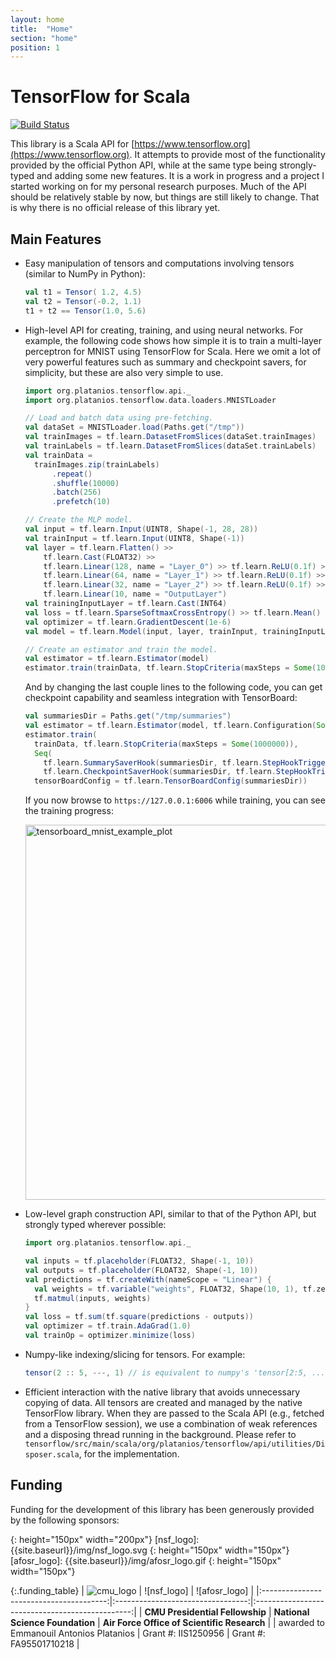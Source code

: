 ```yaml
---
layout: home
title:  "Home"
section: "home"
position: 1
---
```


# TensorFlow for Scala

[![Build Status](https://travis-ci.com/eaplatanios/tensorflow_scala.svg?token=VBPxqvcGXTuwbjkVyN68&branch=master)](https://travis-ci.com/eaplatanios/tensorflow_scala)

This library is a Scala API for [https://www.tensorflow.org](https://www.tensorflow.org). It attempts to provide most of 
the functionality provided by the official Python API, while at the same type being strongly-typed and adding some new 
features. It is a work in progress and a project I started working on for my personal research purposes. Much of the API 
should be relatively stable by now, but things are still likely to change. That is why there is no official release of 
this library yet.

## Main Features

- Easy manipulation of tensors and computations involving tensors (similar to NumPy in Python):
  
  ```scala
  val t1 = Tensor( 1.2, 4.5)
  val t2 = Tensor(-0.2, 1.1)
  t1 + t2 == Tensor(1.0, 5.6)
  ```
  
- High-level API for creating, training, and using neural networks. For example, the following code shows how simple it 
  is to train a multi-layer perceptron for MNIST using TensorFlow for Scala. Here we omit a lot of very powerful 
  features such as summary and checkpoint savers, for simplicity, but these are also very simple to use.
    
  ```scala
  import org.platanios.tensorflow.api._
  import org.platanios.tensorflow.data.loaders.MNISTLoader
  
  // Load and batch data using pre-fetching.
  val dataSet = MNISTLoader.load(Paths.get("/tmp"))
  val trainImages = tf.learn.DatasetFromSlices(dataSet.trainImages)
  val trainLabels = tf.learn.DatasetFromSlices(dataSet.trainLabels)
  val trainData =
    trainImages.zip(trainLabels)
        .repeat()
        .shuffle(10000)
        .batch(256)
        .prefetch(10)
  
  // Create the MLP model.
  val input = tf.learn.Input(UINT8, Shape(-1, 28, 28))
  val trainInput = tf.learn.Input(UINT8, Shape(-1))
  val layer = tf.learn.Flatten() >> 
      tf.learn.Cast(FLOAT32) >> 
      tf.learn.Linear(128, name = "Layer_0") >> tf.learn.ReLU(0.1f) >>
      tf.learn.Linear(64, name = "Layer_1") >> tf.learn.ReLU(0.1f) >>
      tf.learn.Linear(32, name = "Layer_2") >> tf.learn.ReLU(0.1f) >>
      tf.learn.Linear(10, name = "OutputLayer")
  val trainingInputLayer = tf.learn.Cast(INT64)
  val loss = tf.learn.SparseSoftmaxCrossEntropy() >> tf.learn.Mean()
  val optimizer = tf.learn.GradientDescent(1e-6)
  val model = tf.learn.Model(input, layer, trainInput, trainingInputLayer, loss, optimizer)
  
  // Create an estimator and train the model.
  val estimator = tf.learn.Estimator(model)
  estimator.train(trainData, tf.learn.StopCriteria(maxSteps = Some(1000000)))
  ```
  
  And by changing the last couple lines to the following code, you can get checkpoint capability and seamless 
  integration with TensorBoard:
  
  ```scala
  val summariesDir = Paths.get("/tmp/summaries")
  val estimator = tf.learn.Estimator(model, tf.learn.Configuration(Some(summariesDir)))
  estimator.train(
    trainData, tf.learn.StopCriteria(maxSteps = Some(1000000)),
    Seq(
      tf.learn.SummarySaverHook(summariesDir, tf.learn.StepHookTrigger(100)),
      tf.learn.CheckpointSaverHook(summariesDir, tf.learn.StepHookTrigger(1000))),
    tensorBoardConfig = tf.learn.TensorBoardConfig(summariesDir))
  ```
  
  If you now browse to `https://127.0.0.1:6006` while training, you can see the training progress:
  
  <img src="https://eaplatanios.github.io/tensorflow_scala/img/tensorboard_mnist_example_plot.png" alt="tensorboard_mnist_example_plot" width="600px">

- Low-level graph construction API, similar to that of the Python API, but strongly typed wherever possible:

  ```scala
  import org.platanios.tensorflow.api._
  
  val inputs = tf.placeholder(FLOAT32, Shape(-1, 10))
  val outputs = tf.placeholder(FLOAT32, Shape(-1, 10))
  val predictions = tf.createWith(nameScope = "Linear") {
    val weights = tf.variable("weights", FLOAT32, Shape(10, 1), tf.zerosInitializer)
    tf.matmul(inputs, weights)
  }
  val loss = tf.sum(tf.square(predictions - outputs))
  val optimizer = tf.train.AdaGrad(1.0)
  val trainOp = optimizer.minimize(loss)
  ```

- Numpy-like indexing/slicing for tensors. For example:
  
  ```scala
  tensor(2 :: 5, ---, 1) // is equivalent to numpy's 'tensor[2:5, ..., 1]'
  ```
  
- Efficient interaction with the native library that avoids unnecessary copying of data. All tensors are created and 
  managed by the native TensorFlow library. When they are passed to the Scala API (e.g., fetched from a TensorFlow 
  session), we use a combination of weak references and a disposing thread running in the background. Please refer to 
  `tensorflow/src/main/scala/org/platanios/tensorflow/api/utilities/Disposer.scala`, for the implementation.

## Funding

Funding for the development of this library has been generously provided by the following sponsors:

[cmu_logo]: {{site.baseurl}}/img/cmu_logo.svg
{: height="150px" width="200px"}
[nsf_logo]: {{site.baseurl}}/img/nsf_logo.svg
{: height="150px" width="150px"}
[afosr_logo]: {{site.baseurl}}/img/afosr_logo.gif
{: height="150px" width="150px"}

{:.funding_table}
|         ![cmu_logo]                     |            ![nsf_logo]            |                  ![afosr_logo]                  |
|:---------------------------------------:|:---------------------------------:|:-----------------------------------------------:|
| **CMU Presidential Fellowship**         | **National Science Foundation**   | **Air Force Office of Scientific Research**     | 
| awarded to Emmanouil Antonios Platanios | Grant #: IIS1250956               | Grant #: FA95501710218                          |
